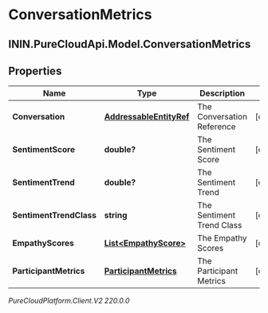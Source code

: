 # ConversationMetrics

## ININ.PureCloudApi.Model.ConversationMetrics

## Properties

|Name | Type | Description | Notes|
|------------ | ------------- | ------------- | -------------|
| **Conversation** | [**AddressableEntityRef**](AddressableEntityRef) | The Conversation Reference | [optional] |
| **SentimentScore** | **double?** | The Sentiment Score | [optional] |
| **SentimentTrend** | **double?** | The Sentiment Trend | [optional] |
| **SentimentTrendClass** | **string** | The Sentiment Trend Class | [optional] |
| **EmpathyScores** | [**List&lt;EmpathyScore&gt;**](EmpathyScore) | The Empathy Scores | [optional] |
| **ParticipantMetrics** | [**ParticipantMetrics**](ParticipantMetrics) | The Participant Metrics | [optional] |



_PureCloudPlatform.Client.V2 220.0.0_
